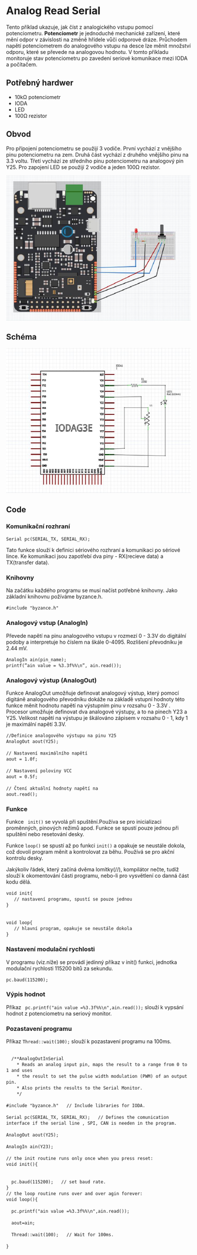 # Analog Read Serial

Tento příklad ukazuje, jak číst z analogického vstupu pomocí potenciometru. **Potenciometr** je jednoduché mechanické zařízení, které mění odpor v závislosti na změně hřídele vůči odporové dráze.
Průchodem napětí potenciometrem do analogového vstupu na desce lze měnit množství odporu, které se převede na analogovou hodnotu. V tomto příkladu monitoruje stav potenciometru po zavedení seriové komunikace mezi IODA a počítačem.



## Potřebný hardwer 

- 10kΩ potenciometr
- IODA
- LED
- 100Ω rezistor

## Obvod 

Pro přípojení potenciometru se použijí 3 vodiče. První vychází z vnějšího pinu potenciometru na zem. Druhá část vychází z druhého vnějšího pinu na 3.3 voltu. Třetí vychází ze středního pinu potenciometru na analogový pin Y25.
Pro zapojení LED se použijí 2 vodiče a jeden 100Ω rezistor.

![](/assets/upraveny_AnalogReadSerial1.PNG)
## Schéma
![](/assets/schema_AnalogReadSerial1.PNG)

## Code
### Komunikační rozhraní
 ```
 Serial pc(SERIAL_TX, SERIAL_RX);  
 ```
Tato funkce slouží k definici sériového rozhraní a komunikaci po sériové lince. Ke komunikaci jsou zapotřebí dva piny - RX(recieve data) a TX(transfer data).

### Knihovny
 Na začátku každého programu se musí načíst potřebné knihovny. Jako základní knihovnu požíváme byzance.h.
 ```
 #include "byzance.h"
 ```
 ### Analogový vstup (AnalogIn)
 Převede napětí na pinu analogového vstupu v rozmezí 0 - 3.3V do digitální podoby a interpretuje ho číslem na škále 0-4095. Rozlišení převodníku je 2.44 mV.
  ```
 AnalogIn ain(pin_name);
printf(”ain value = %3.3f%%\n”, ain.read());
  ```

 ### Analogový výstup (AnalogOut)
 Funkce AnalogOut umožňuje definovat analogový výstup, který pomocí digitáně analogového převodníku dokáže na základě vstupní hodnoty této funkce měnit hodnotu napětí na výstupním pinu v rozsahu 0 - 3.3V . Procesor umožňuje definovat dva analogové výstupy, a to na pinech Y23 a Y25. Velikost napětí na výstupu je škálováno zápisem v rozsahu 0 - 1, kdy 1 je maximální napětí 3.3V.
  ```
 //Definice analogového výstupu na pinu Y25
AnalogOut aout(Y25);

// Nastavení maximálního napětí
aout = 1.0f;

// Nastavení poloviny VCC
aout = 0.5f; 

// Čtení aktuální hodnoty napětí na 
aout.read();
  ```

 ### Funkce
 Funkce ``` init()``` se vyvolá při spuštění.Používa se pro inicializaci proměnných, pinových režimů apod. Funkce se spustí pouze jednou při spuštění nebo resetování desky.

 Funkce ```loop()``` se spustí až po funkci ```init()``` a opakuje se neustále dokola, což dovolí program měnit a kontrolovat za běhu. Používá se pro akční kontrolu desky.

 Jakýkoliv řádek, který začíná dvěma lomítky(//), kompilátor nečte, tudíž slouží k okomentování části programu, nebo-li pro vysvětlení co danná část kodu dělá.


 ```
 void init{
    // nastavení programu, spustí se pouze jednou
 } 
 
 
 void loop{
    // hlavní program, opakuje se neustále dokola
 }
 ```
### Nastavení modulační rychlosti
 V programu (viz.níže) se provádí jedínný příkaz v init() funkci, jednotka modulační rychlosti 115200 bitů za sekundu.
```
pc.baud(115200);
```

### Výpis hodnot
Příkaz ``` pc.printf("ain value =%3.3f%%\n",ain.read());``` slouží k vypsání hodnot z potenciometru na seriový monitor.

### Pozastavení programu 
Příkaz ```Thread::wait(100);``` slouží k pozastavení programu na 100ms.

```

  /**AnalogOutInSerial
    * Reads an analog input pin, maps the result to a range from 0 to 1 and uses
    * the result to set the pulse width modulation (PWM) of an output pin.
    * Also prints the results to the Serial Monitor.
    */
    
#include "byzance.h"   // Include libraries for IODA.

Serial pc(SERIAL_TX, SERIAL_RX);   // Defines the comunication interface if the serial line , SPI, CAN is needen in the program.

AnalogOut aout(Y25);   

AnalogIn ain(Y23);

// the init routine runs only once when you press reset:
void init(){

  
  pc.baud(115200);   // set baud rate.
}
// the loop routine runs over and over agin forever:
void loop(){ 

  pc.printf("ain value =%3.3f%%\n",ain.read());
  
  aout=ain; 
  
  Thread::wait(100);   // Wait for 100ms.
  
}


```